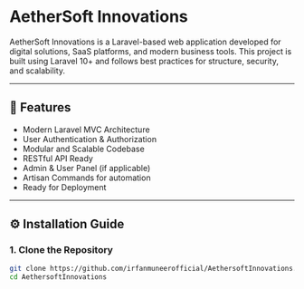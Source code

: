 # AetherSoft Innovations

AetherSoft Innovations is a Laravel-based web application developed for digital solutions, SaaS platforms, and modern business tools. This project is built using Laravel 10+ and follows best practices for structure, security, and scalability.

---

## 🚀 Features

- Modern Laravel MVC Architecture
- User Authentication & Authorization
- Modular and Scalable Codebase
- RESTful API Ready
- Admin & User Panel (if applicable)
- Artisan Commands for automation
- Ready for Deployment

---

## ⚙️ Installation Guide

### 1. Clone the Repository

```bash
git clone https://github.com/irfanmuneerofficial/AethersoftInnovations.git
cd AethersoftInnovations
